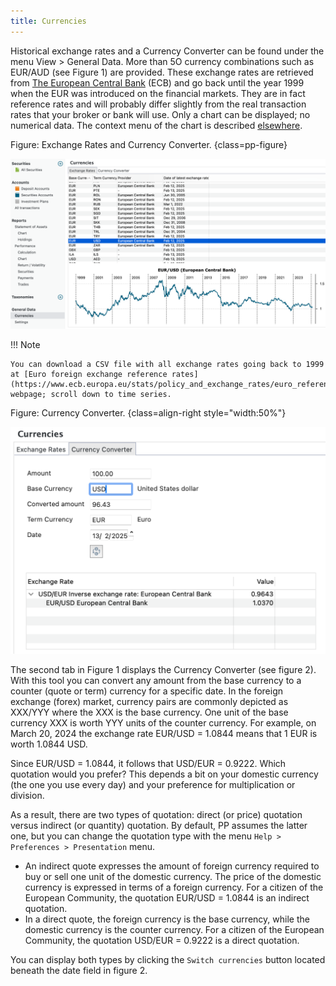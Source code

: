 ```yaml
---
title: Currencies
---
```

Historical exchange rates and a Currency Converter can be found under the menu View > General Data. More than 5O currency combinations such as EUR/AUD (see Figure 1) are provided. These exchange rates are retrieved from [The European Central Bank](https://www.ecb.europa.eu/stats/policy_and_exchange_rates/euro_reference_exchange_rates/html/index.en.html) (ECB) and go back until the year 1999 when the EUR was introduced on the financial markets. They are in fact reference rates and will probably differ slightly from the real transaction rates that your broker or bank will use. Only a chart can be displayed; no numerical data. The context menu of the chart is described [elsewhere](../../view/securities/all-securities.md#chart-menu).

Figure: Exchange Rates and Currency Converter. {class=pp-figure}

![](./images/currencies.png)

!!! Note

    You can download a CSV file with all exchange rates going back to 1999 at [Euro foreign exchange reference rates](https://www.ecb.europa.eu/stats/policy_and_exchange_rates/euro_reference_exchange_rates/html/index.en.html) webpage; scroll down to time series.

Figure: Currency Converter. {class=align-right style="width:50%"}

![](./images/currency-converter.png)

The second tab in Figure 1 displays the Currency Converter (see figure 2). With this tool you can convert any amount from the base currency to a counter (quote or term) currency for a specific date. In the foreign exchange (forex) market, currency pairs are commonly depicted as XXX/YYY where the XXX is the base currency. One unit of the base currency XXX is worth YYY units of the counter currency. For example, on March 20, 2024 the exchange rate EUR/USD = 1.0844 means that 1 EUR is worth 1.0844 USD.

Since EUR/USD = 1.0844, it follows that USD/EUR = 0.9222. Which quotation would you prefer? This depends a bit on your domestic currency (the one you use every day) and your preference for multiplication or division.

As a result, there are two types of quotation: direct (or price) quotation versus indirect (or quantity) quotation. By default, PP assumes the latter one, but you can change the quotation type with the menu `Help > Preferences > Presentation` menu.

- An indirect quote expresses the amount of foreign currency required to buy or sell one unit of the domestic currency. The price of the domestic currency is expressed in terms of a foreign currency. For a citizen of the European Community, the quotation EUR/USD = 1.0844 is an indirect quotation.
- In a direct quote, the foreign currency is the base currency, while the domestic currency is the counter currency. For a citizen of the European Community, the quotation USD/EUR = 0.9222 is a direct quotation.

You can display both types by clicking the `Switch currencies` button located beneath the date field in figure 2.